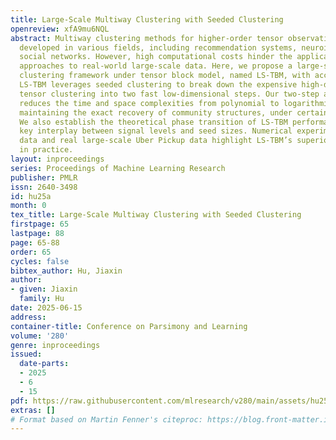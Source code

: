 ```yaml
---
title: Large-Scale Multiway Clustering with Seeded Clustering
openreview: xfA9mu6NQL
abstract: Multiway clustering methods for higher-order tensor observations have been
  developed in various fields, including recommendation systems, neuroimaging, and
  social networks. However, high computational costs hinder the applications of tensor-based
  approaches to real-world large-scale data. Here, we propose a large-scale multiway
  clustering framework under tensor block model, named LS-TBM, with accuracy guarantees.
  LS-TBM leverages seeded clustering to break down the expensive high-dimensional
  tensor clustering into two fast low-dimensional steps. Our two-step algorithm substantially
  reduces the time and space complexities from polynomial to logarithmic rates while
  maintaining the exact recovery of community structures, under certain signal conditions.
  We also establish the theoretical phase transition of LS-TBM performance with a
  key interplay between signal levels and seed sizes. Numerical experiments with synthetic
  data and real large-scale Uber Pickup data highlight LS-TBM’s superior performance
  in practice.
layout: inproceedings
series: Proceedings of Machine Learning Research
publisher: PMLR
issn: 2640-3498
id: hu25a
month: 0
tex_title: Large-Scale Multiway Clustering with Seeded Clustering
firstpage: 65
lastpage: 88
page: 65-88
order: 65
cycles: false
bibtex_author: Hu, Jiaxin
author:
- given: Jiaxin
  family: Hu
date: 2025-06-15
address:
container-title: Conference on Parsimony and Learning
volume: '280'
genre: inproceedings
issued:
  date-parts:
  - 2025
  - 6
  - 15
pdf: https://raw.githubusercontent.com/mlresearch/v280/main/assets/hu25a/hu25a.pdf
extras: []
# Format based on Martin Fenner's citeproc: https://blog.front-matter.io/posts/citeproc-yaml-for-bibliographies/
---
```

